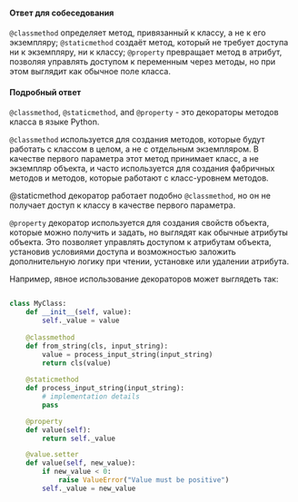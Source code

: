 
#### Ответ для собеседования

`@classmethod` определяет метод, привязанный к классу, а не к его экземпляру; `@staticmethod` создаёт метод, который не требует доступа ни к экземпляру, ни к классу; `@property` превращает метод в атрибут, позволяя управлять доступом к переменным через методы, но при этом выглядит как обычное поле класса.

#### Подробный ответ

`@classmethod`, `@staticmethod`, and `@property` - это декораторы методов класса в языке Python.

`@classmethod` используется для создания методов, которые будут работать с классом в целом, а не с отдельным экземпляром. В качестве первого параметра этот метод принимает класс, а не экземпляр объекта, и часто используется для создания фабричных методов и методов, которые работают с класс-уровнем методов.

@staticmethod декоратор работает подобно `@classmethod`, но он не получает доступ к классу в качестве первого параметра.

`@property` декоратор используется для создания свойств объекта, которые можно получить и задать, но выглядят как обычные атрибуты объекта. Это позволяет управлять доступом к атрибутам объекта, установив условиями доступа и возможностью заложить дополнительную логику при чтении, установке или удалении атрибута.

Например, явное использование декораторов может выглядеть так:

```python

class MyClass:
    def __init__(self, value):
        self._value = value
    
    @classmethod
    def from_string(cls, input_string):
        value = process_input_string(input_string)
        return cls(value)
        
    @staticmethod
    def process_input_string(input_string):
        # implementation details
        pass 

    @property
    def value(self):
        return self._value

    @value.setter
    def value(self, new_value):
        if new_value < 0:
            raise ValueError("Value must be positive")
        self._value = new_value
        
```
